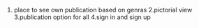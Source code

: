 1. place to see own publication based on genras
2.pictorial view
3.publication option for all
4.sign in and sign up
